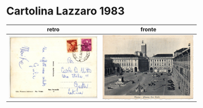 # Cartolina Lazzaro 1983

|retro|fronte|
| --- | --- |
| ![retro cartolina](retro.jpg) | ![fronte cartolina](fronte.jpg) |